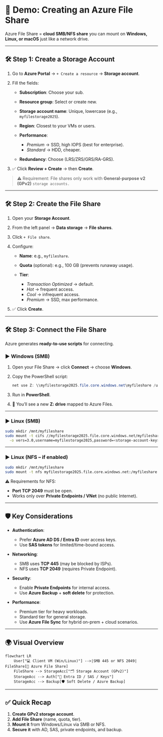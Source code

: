 # 📁 Demo: Creating an Azure File Share

Azure File Share = **cloud SMB/NFS share** you can mount on **Windows, Linux, or macOS** just like a network drive.

---

## 🛠️ Step 1: Create a Storage Account

1. Go to **Azure Portal** → `+ Create a resource` → **Storage account**.
2. Fill the fields:

   - **Subscription**: Choose your sub.
   - **Resource group**: Select or create new.
   - **Storage account name**: Unique, lowercase (e.g., `myfilestorage2025`).
   - **Region**: Closest to your VMs or users.
   - **Performance**:

     - _Premium_ → SSD, high IOPS (best for enterprise).
     - _Standard_ → HDD, cheaper.

   - **Redundancy**: Choose (LRS/ZRS/GRS/RA-GRS).

3. ✅ Click **Review + Create** → then **Create**.

> ⚠️ Requirement: File shares only work with **General-purpose v2 (GPv2)** `storage accounts.`

---

## 🛠️ Step 2: Create the File Share

1. Open your **Storage Account**.
2. From the left panel → **Data storage** → **File shares**.
3. Click `+ File share`.
4. Configure:

   - **Name**: e.g., `myfileshare`.
   - **Quota** (optional): e.g., 100 GB (prevents runaway usage).
   - **Tier**:

     - _Transaction Optimized_ → default.
     - _Hot_ → frequent access.
     - _Cool_ → infrequent access.
     - _Premium_ → SSD, max performance.

5. ✅ Click **Create**.

---

## 🛠️ Step 3: Connect the File Share

Azure generates **ready-to-use scripts** for connecting.

### ▶️ Windows (SMB)

1. Open your File Share → click **Connect** → choose **Windows**.
2. Copy the PowerShell script:

   ```powershell
   net use Z: \\myfilestorage2025.file.core.windows.net\myfileshare /user:Azure\myfilestorage2025 <storage-account-key>
   ```

3. Run in **PowerShell**.
4. 🎉 You’ll see a new **Z: drive** mapped to Azure Files.

---

### ▶️ Linux (SMB)

```bash
sudo mkdir /mnt/myfileshare
sudo mount -t cifs //myfilestorage2025.file.core.windows.net/myfileshare /mnt/myfileshare \
  -o vers=3.0,username=myfilestorage2025,password=<storage-account-key>,dir_mode=0777,file_mode=0777,serverino
```

---

### ▶️ Linux (NFS – if enabled)

```bash
sudo mkdir /mnt/myfileshare
sudo mount -t nfs myfilestorage2025.file.core.windows.net:/myfileshare /mnt/myfileshare -o vers=4,sec=sys
```

⚠️ Requirements for NFS:

- **Port TCP 2049** must be open.
- Works only over **Private Endpoints / VNet** (no public Internet).

---

## 🛡️ Key Considerations

- **Authentication**:

  - Prefer **Azure AD DS / Entra ID** over access keys.
  - Use **SAS tokens** for limited/time-bound access.

- **Networking**:

  - SMB uses **TCP 445** (may be blocked by ISPs).
  - NFS uses **TCP 2049** (requires Private Endpoint).

- **Security**:

  - Enable **Private Endpoints** for internal access.
  - Use **Azure Backup** + **soft delete** for protection.

- **Performance**:

  - Premium tier for heavy workloads.
  - Standard tier for general storage.
  - Use **Azure File Sync** for hybrid on-prem + cloud scenarios.

---

## 🌍 Visual Overview

```mermaid
flowchart LR
    User["💻 Client VM (Win/Linux)"] -->|SMB 445 or NFS 2049| FileShare[📁 Azure File Share]
    FileShare --> StorageAcc["🗂️ Storage Account (GPv2)"]
    StorageAcc --> Auth["🔐 Entra ID / SAS / Keys"]
    StorageAcc --> Backup[🛡️ Soft Delete / Azure Backup]
```

---

## ✅ Quick Recap

1. **Create GPv2 storage account**.
2. **Add File Share** (name, quota, tier).
3. **Mount it** from Windows/Linux via SMB or NFS.
4. **Secure it** with AD, SAS, private endpoints, and backup.
